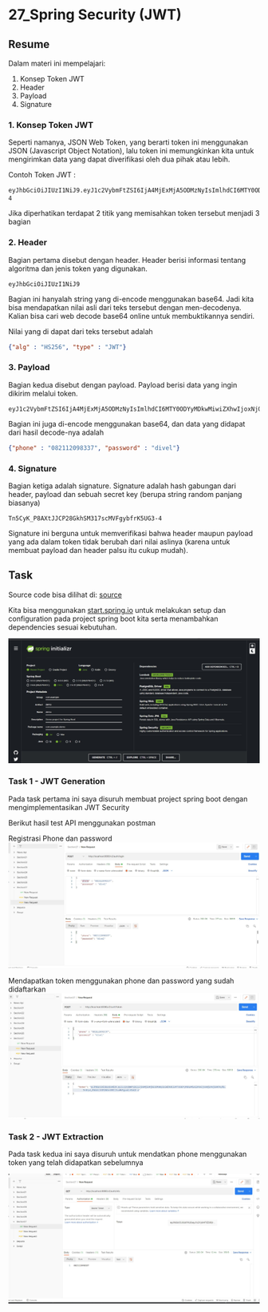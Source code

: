 # 27_Spring Security (JWT)

## Resume
Dalam materi ini mempelajari:
1. Konsep Token JWT
2. Header
3. Payload
4. Signature

### 1. Konsep Token JWT
Seperti namanya, JSON Web Token, yang berarti token ini menggunakan JSON (Javascript Object Notation), lalu token ini memungkinkan kita untuk mengirimkan data yang dapat diverifikasi oleh dua pihak atau lebih.

Contoh Token JWT : 
```
eyJhbGciOiJIUzI1NiJ9.eyJ1c2VybmFtZSI6IjA4MjExMjA5ODMzNyIsImlhdCI6MTY0ODYyMDkwMiwiZXhwIjoxNjQ4NjI0NTAyfQ.Tn5CyK_P8AXtJJCP28GkhSM317scMVFgybfrK5UG3-4
```

Jika diperhatikan terdapat 2 titik yang memisahkan token tersebut menjadi 3 bagian

### 2. Header
Bagian pertama disebut dengan header. Header berisi informasi tentang algoritma dan jenis token yang digunakan.
```
eyJhbGciOiJIUzI1NiJ9
```
Bagian ini hanyalah string yang di-encode menggunakan base64. Jadi kita bisa mendapatkan nilai asli dari teks tersebut dengan men-decodenya. Kalian bisa cari web decode base64 online untuk membuktikannya sendiri.

Nilai yang di dapat dari teks tersebut adalah
```json
{"alg" : "HS256", "type" : "JWT"}
```

### 3. Payload

Bagian kedua disebut dengan payload. Payload berisi data yang ingin dikirim melalui token.

```
eyJ1c2VybmFtZSI6IjA4MjExMjA5ODMzNyIsImlhdCI6MTY0ODYyMDkwMiwiZXhwIjoxNjQ4NjI0NTAyfQ
```

Bagian ini juga di-encode menggunakan base64, dan data yang didapat dari hasil decode-nya adalah
```json
{"phone" : "082112098337", "password" : "divel"}
```

### 4. Signature

Bagian ketiga adalah signature. Signature adalah hash gabungan dari header, payload dan sebuah secret key (berupa string random panjang biasanya)

```
Tn5CyK_P8AXtJJCP28GkhSM317scMVFgybfrK5UG3-4
```

Signature ini berguna untuk memverifikasi bahwa header maupun payload yang ada dalam token tidak berubah dari nilai aslinya (karena untuk membuat payload dan header palsu itu cukup mudah).


## Task

Source code bisa dilihat di: [source](./praktikum/src/main/java/com/praktikum)

Kita bisa menggunakan [start.spring.io](https://start.spring.io/) untuk melakukan setup dan configuration pada project spring boot kita serta menambahkan dependencies sesuai kebutuhan.

![output](./screenshots/starter.jpg)

### Task 1 - JWT Generation

Pada task pertama ini saya disuruh membuat project spring boot dengan mengimplementasikan JWT Security

Berikut hasil test API menggunakan postman

Registrasi Phone dan password 
![output](./screenshots/register.jpg)

Mendapatkan token menggunakan phone dan password yang sudah didaftarkan
![output](./screenshots/getToken.jpg)

### Task 2 - JWT Extraction

Pada task kedua ini saya disuruh untuk mendatkan phone menggunakan token yang telah didapatkan sebelumnya

![output](./screenshots/getNameByToken.jpg)
